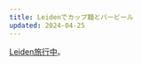 ```yaml
---
title: Leidenでカップ麺とバービール
updated: 2024-04-25
---
```


[Leiden旅行中](https://sotaro.io/travel/2024-04-25-leiden)。
